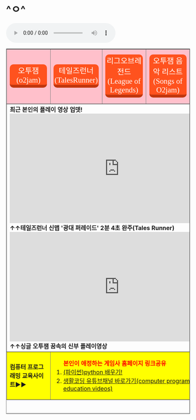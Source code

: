 # ^ㅇ^
<html>

<head>
 <meta charset="UTF-8">
<style>
    .btn{
      text-decoration: none;
      font-size:1.3rem;
      color:white;
      padding:1px 3px 1px 3px;
      margin:0.2px;
      display:inline-block;
      border-radius: 10px;
      transition:all 0.1s;
      font-family: 'Sunflower';
    }
    .btn:active{
      transform: translateY(3px);
    }
    .btn.blue{
      background-color: #1f75d9;
      border-bottom:8px solid #165195;
    }
    .btn.blue:active{
      border-bottom:4px solid #165195;
    }
    .btn.red{
      background-color: #ff521e;
      border-bottom:8px solid #c1370e;
    }
    .btn.red:active{
      border-bottom:4px solid #c1370e;
    }
  </style>
  <title> new document </title>
</head>

<body>
<body background="배경수정.png">                     

<audio src="게임채널 배경음악.mp3" controls autoplay></audio>
  <table border=1 width=1000 height=1000 align="center" cellspacing=20 cellpadding=20 >
 
<tr height=150>
 <td width=20% height=2% bgcolor=pink align="center"><a class="btn red" href="http://genebank.rda.go.kr/" target="_blank">오투잼(o2jam)</a></td>
 <td width=20% height=2% bgcolor=pink align="center"><a class="btn red" href="http://tr.game.onstove.com/index.asp" target="_blank">테일즈런너(TalesRunner)</a></td>
 <td width=20% height=2% bgcolor=pink align="center"><a class="btn red" href="https://leagueoflegends.co.kr/" target="_blank">리그오브레전드(League of Legends)</a></td>
 <td width=20% height=2% bgcolor=pink align="center"><a class="btn red" href="https://www.youtube.com/watch?v=NpyrcXYPiM4&list=PLw12emVrmPC_GWfSMc9JUkDJDZBDPaklF" target="_blank">오투잼 음악 리스트(Songs of O2jam)</a></td>
 <td width=20% height=2% bgcolor=pink align="center"><a class="btn red" href="https://www.sectiong.net/107" target="_blank">싱글오투잼(오투매니아) 파일공유</a></td>
</tr>

<tr  height=400>
 <td colspan="5" align="left"><b>최근 본인의 플레이 영상 업뎃!<br>
<iframe width="600" height="300" src="https://www.youtube.com/embed/PQveqCcqvLs" frameborder="0" allow="accelerometer; autoplay; encrypted-media; gyroscope; picture-in-picture" allowfullscreen></iframe>
<br>↑↑테일즈런너 신맵 '광대 퍼레이드' 2분 4초 완주(Tales Runner)</a>
<iframe width="600" height="300" src="https://www.youtube.com/embed/fsxaGLUBmek" frameborder="0" allow="accelerometer; autoplay; encrypted-media; gyroscope; picture-in-picture" allowfullscreen></iframe>
<br>↑↑싱글 오투잼 꿈속의 신부 플레이영상</b></a>
</td>
</tr>

<tr align="left" height=100>
 <td width=20% bgcolor=yellow><b>컴퓨터 프로그래밍 교육사이트▶▶</td>
 <td colspan="4" bgcolor=yellow><ol><b><font color="red">본인이 애정하는 게임사 홈페이지 링크공유</font></b></b>
<li><a href="https://wikidocs.net/book/1657" target="_blank" align="left">(파이썬)python 배우기!</a>
<li><a href="https://www.youtube.com/user/egoing2" target="_blank" align="left">생활코딩 유튜브채널 바로가기(computer programming education videos)</a>
</ol></td>
</tr>

</table>

</body>

</html>
